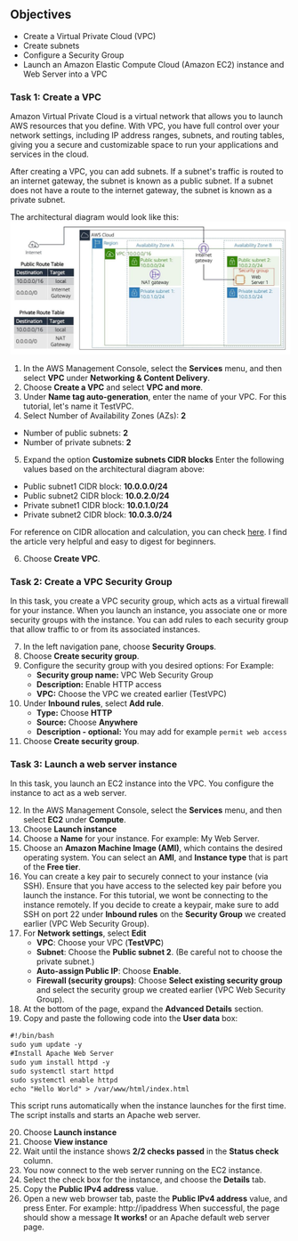 ## Objectives

 - Create a Virtual Private Cloud (VPC)
 - Create subnets
 - Configure a Security Group
 - Launch an Amazon Elastic Compute Cloud (Amazon EC2) instance and Web Server into a VPC

### Task 1: Create a VPC
Amazon Virtual Private Cloud is a virtual network that allows you to launch AWS resources that you define. With VPC, you have full control over your network settings, including IP address ranges, subnets, and routing tables, giving you a secure and customizable space to run your applications and services in the cloud.

After creating a VPC, you can add subnets. If a subnet's traffic is routed to an internet gateway, the subnet is known as a public subnet. If a subnet does not have a route to the internet gateway, the subnet is known as a private subnet.

The architectural diagram would look like this: 
 ![Alt](./images/diagram.JPG)

 1.  In the AWS Management Console, select the **Services** menu, and then select **VPC** under **Networking & Content Delivery**.
 2. Choose **Create a VPC** and select **VPC and more**.
 3. Under **Name tag auto-generation**, enter the name of your VPC. For this tutorial, let's name it TestVPC.
 4. Select Number of Availability Zones (AZs): **2**
 
 * Number of public subnets: **2**
 * Number of private subnets: **2**
 
 5. Expand the option **Customize subnets CIDR blocks**
 Enter the following values based on the architectural diagram above:
   * Public subnet1 CIDR block: **10.0.0.0/24**
   * Public subnet2 CIDR block: **10.0.2.0/24**
   * Private subnet1 CIDR block: **10.0.1.0/24**
   * Private subnet2 CIDR block: **10.0.3.0/24**

For reference on CIDR allocation and calculation, you can check  [here](https://medium.com/geekculture/aws-vpc-and-subnet-cidr-calculation-and-allocation-cfbe69050712).  I find the article very helpful and easy to digest for beginners.
 
 6. Choose **Create VPC**.
 
 ### Task 2: Create a VPC Security Group
 In this task, you create a VPC security group, which acts as a virtual firewall for your instance. When you launch an instance, you associate one or more security groups with the instance. You can add rules to each security group that allow traffic to or from its associated instances.
 
 
 7. In the left navigation pane, choose **Security Groups**.
 8. Choose **Create security group**.
 9. Configure the security group with you desired options:
 For Example:
	  * **Security group name:** VPC Web Security Group
	  * **Description:** Enable HTTP access
	  * **VPC:** Choose the VPC we created earlier (TestVPC)
 10. Under **Inbound rules**, select **Add rule**.
	 * **Type:** Choose **HTTP**
	 * **Source:** Choose **Anywhere**
	 * **Description - optional:** You may add for example `permit web access`
 11. Choose **Create security group**.
### Task 3: Launch a web server instance
In this task, you launch an EC2 instance into the VPC. You configure the instance to act as a web server.
 
 
 12. In the AWS Management Console, select the **Services** menu, and then select **EC2** under **Compute**.
 13. Choose **Launch instance**
 14. Choose a **Name** for your instance. For example: My Web Server.
 15. Choose an **Amazon Machine Image (AMI)**, which contains the desired operating system. You can select an **AMI**,  and **Instance type** that is part of the **Free tier**.
 16. You can create a key pair to securely connect to your instance (via SSH). Ensure that you have access to the selected key pair before you launch the instance. For this tutorial, we wont be connecting to the instance remotely. If you decide to create a keypair, make sure to add SSH on port 22 under **Inbound rules** on the **Security Group** we created earlier (VPC Web Security Group).
 17. For **Network settings**, select **Edit**
	 * **VPC**: Choose your VPC (**TestVPC**)
	 * **Subnet**: Choose the **Public subnet 2**. (Be careful not to choose the private subnet.)
	 * **Auto-assign Public IP**: Choose **Enable**.
	 * ****Firewall (security groups)****: Choose **Select existing security group** and select the security group we created earlier (VPC Web Security Group).
 18. At the bottom of the page, expand the **Advanced Details** section.
 19. Copy and paste the following code into the **User data** box:
 
```
#!/bin/bash
sudo yum update -y
#Install Apache Web Server
sudo yum install httpd -y
sudo systemctl start httpd
sudo systemctl enable httpd
echo "Hello World" > /var/www/html/index.html
```
This script runs automatically when the instance launches for the first time. The script installs and starts an Apache web server.

 

 20. Choose **Launch instance**
 21. Choose **View instance**
 22. Wait until the instance shows **2/2 checks passed** in the **Status check** column.
 23. You now connect to the web server running on the EC2 instance.
 24. Select the check box for the instance, and choose the **Details** tab.
 25. Copy the **Public IPv4 address** value.
 26. Open a new web browser tab, paste the **Public IPv4 address** value, and press Enter. For example: http://ipaddress
 When successful, the page should show a message **It works!** or an Apache default web server page.